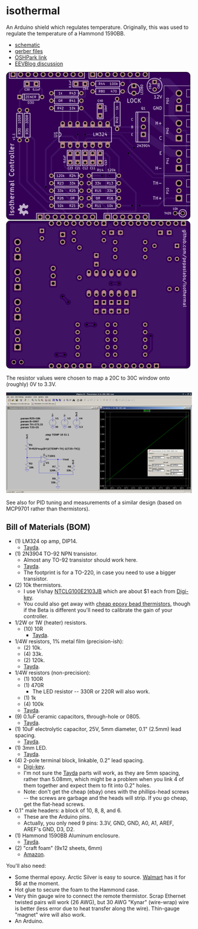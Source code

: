 # isothermal

An Arduino shield which regulates temperature.  Originally, this was used to regulate the temperature of a Hammond 1590BB.

- [schematic](kicad/releases/v1.1/isothermal.pdf)
- [gerber files](kicad/releases/v1.1)
- [OSHPark link](https://oshpark.com/shared_projects/9wWvXwMw)
- [EEVBlog discussion](http://www.eevblog.com/forum/metrology/temperature-stabilised-enclosures-heating-and-or-cooling/msg1407134/#msg1407134)

![](kicad/releases/v1.1/top.png)
![](kicad/releases/v1.1/bottom.png)

The resistor values were chosen to map a 20C to 30C window onto (roughly) 0V to 3.3V.

![](ltspice/Thermistor-3.3v-20C-30C.png)

See also [](https://github.com/cellularmitosis/logs/tree/master/20180126-25c-chamber-tuning) for PID tuning and measurements of a similar design (based on MCP9701 rather than thermistors).


## Bill of Materials (BOM)

- (1) LM324 op amp, DIP14.
  - [Tayda](https://www.taydaelectronics.com/lm324n-lm324-324-low-power-quad-op-amp-ic.html).
- (1) 2N3904 TO-92 NPN transistor.
  - Almost any TO-92 transistor should work here.
  - [Tayda](https://www.taydaelectronics.com/t-transistors/2n-series/2n3904-npn-general-propose-transistor.html).
  - The footprint is for a TO-220, in case you need to use a bigger transistor.
- (2) 10k thermistors.
  - I use Vishay [NTCLG100E2103JB](http://www.vishay.com/docs/29050/ntclg100.pdf) which are about $1 each from [Digi-key](https://www.digikey.com/product-detail/en/vishay-bc-components/NTCLG100E2103JB/BC2531-ND/773999).
  - You could also get away with [cheap epoxy bead thermistors](https://www.taydaelectronics.com/thermistors/10k-ohm-ntc-thermistor-5mm.html), though if the Beta is different you'll need to calibrate the gain of your controller.
- 1/2W or 1W (heater) resistors.
  - (10) 10R
    - [Tayda](https://www.taydaelectronics.com/resistors/1w-metal-film-resistors/resistor-10-ohm-1w-1-metal-film-pkg-of-10.html).
- 1/4W resistors, 1% metal film (precision-ish):
  - (2) 10k.
  - (4) 33k.
  - (2) 120k.
  - [Tayda](https://www.taydaelectronics.com/resistors/1-4w-metal-film-resistors/test-group-2.html).
- 1/4W resistors (non-precision):
  - (1) 100R
  - (1) 470R
    - The LED resistor -- 330R or 220R will also work.
  - (1) 1k
  - (4) 100k
  - [Tayda](https://www.taydaelectronics.com/resistors/1-4w-metal-film-resistors/test-group-2.html).
- (9) 0.1uF ceramic capacitors, through-hole or 0805.
  - [Tayda](https://www.taydaelectronics.com/capacitors/ceramic-disc-capacitors/10-x-0-01uf-50v-ceramic-disc-capacitor-pkg-of-10.html).
- (1) 10uF electrolytic capacitor, 25V, 5mm diameter, 0.1" (2.5mm) lead spacing.
  - [Tayda](https://www.taydaelectronics.com/capacitors/electrolytic-capacitors/10uf-25v-105c-radial-electrolytic-capacitor-5x11mm.html).
- (1) 3mm LED.
  - [Tayda](https://www.taydaelectronics.com/led-3mm-green.html).
- (4) 2-pole terminal block, linkable, 0.2" lead spacing.
  - [Digi-key](https://www.digikey.com/product-detail/en/on-shore-technology-inc/OSTTA024163/ED2580-ND/614529).
  - I'm not sure the [Tayda](https://www.taydaelectronics.com/connectors-sockets/terminal-blocks/pcb-mount/dg300-screw-terminal-block-2-positions-5mm.html) parts will work, as they are 5mm spacing, rather than 5.08mm, which might be a problem when you link 4 of them together and expect them to fit into 0.2" holes.
  - Note: don't get the cheap (ebay) ones with the phillips-head screws -- the screws are garbage and the heads will strip.  If you go cheap, get the flat-head screws.
- 0.1" male headers: a block of 10, 8, 8, and 6.
  - These are the Arduino pins.
  - Actually, you only need 9 pins: 3.3V, GND, GND, A0, A1, AREF, AREF's GND, D3, D2.
- (1) Hammond 1590BB Aluminum enclosure.
  - [Tayda](https://www.taydaelectronics.com/hardware/enclosures/1590bb-style/1590bb-style-aluminum-diecast-enclosure.html).
- (2) "craft foam" (9x12 sheets, 6mm)
  - [Amazon](https://www.amazon.com/Bulk-Buy-Foamies-10-Pack-1199-21/dp/B00KDMQB4Y).

You'll also need:
- Some thermal epoxy.  Arctic Silver is easy to source.  [Walmart](https://www.walmart.com/ip/Arctic-Silver-Alumina-Premium-Ceramic-Thermal-Adhesive/20449152) has it for $6 at the moment.
- Hot glue to secure the foam to the Hammond case.
- Very thin gauge wire to connect the remote thermistor.  Scrap Ethernet twisted pairs will work (26 AWG), but 30 AWG "Kynar" (wire-wrap) wire is better (less error due to heat transfer along the wire).  Thin-gauge "magnet" wire will also work.
- An Arduino.
